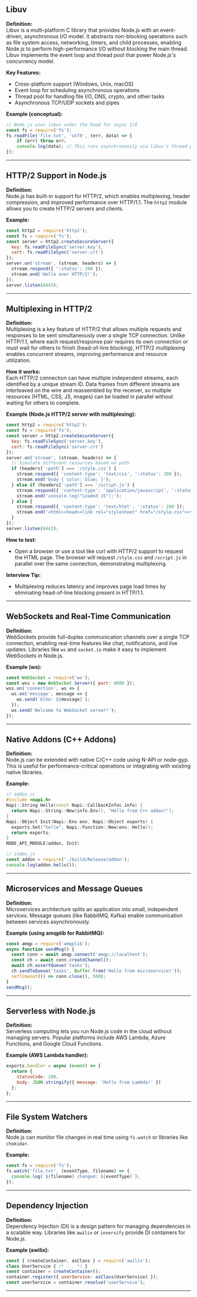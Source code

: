 ## Libuv
**Definition:**  
Libuv is a multi-platform C library that provides Node.js with an event-driven, asynchronous I/O model. It abstracts non-blocking operations such as file system access, networking, timers, and child processes, enabling Node.js to perform high-performance I/O without blocking the main thread. Libuv implements the event loop and thread pool that power Node.js's concurrency model.

**Key Features:**
- Cross-platform support (Windows, Unix, macOS)
- Event loop for scheduling asynchronous operations
- Thread pool for handling file I/O, DNS, crypto, and other tasks
- Asynchronous TCP/UDP sockets and pipes

**Example (conceptual):**
```javascript
// Node.js uses libuv under the hood for async I/O
const fs = require('fs');
fs.readFile('file.txt', 'utf8', (err, data) => {
    if (err) throw err;
    console.log(data); // This runs asynchronously via libuv's thread pool
});
```

---

## HTTP/2 Support in Node.js

**Definition:**  
Node.js has built-in support for HTTP/2, which enables multiplexing, header compression, and improved performance over HTTP/1.1. The `http2` module allows you to create HTTP/2 servers and clients.

**Example:**
```javascript
const http2 = require('http2');
const fs = require('fs');
const server = http2.createSecureServer({
  key: fs.readFileSync('server.key'),
  cert: fs.readFileSync('server.crt')
});
server.on('stream', (stream, headers) => {
  stream.respond({ ':status': 200 });
  stream.end('Hello over HTTP/2!');
});
server.listen(8443);
```

---

## Multiplexing in HTTP/2

**Definition:**  
Multiplexing is a key feature of HTTP/2 that allows multiple requests and responses to be sent simultaneously over a single TCP connection. Unlike HTTP/1.1, where each request/response pair requires its own connection or must wait for others to finish (head-of-line blocking), HTTP/2 multiplexing enables concurrent streams, improving performance and resource utilization.

**How it works:**  
Each HTTP/2 connection can have multiple independent streams, each identified by a unique stream ID. Data frames from different streams are interleaved on the wire and reassembled by the receiver, so multiple resources (HTML, CSS, JS, images) can be loaded in parallel without waiting for others to complete.

**Example (Node.js HTTP/2 server with multiplexing):**
```javascript
const http2 = require('http2');
const fs = require('fs');
const server = http2.createSecureServer({
  key: fs.readFileSync('server.key'),
  cert: fs.readFileSync('server.crt')
});
server.on('stream', (stream, headers) => {
  // Simulate different resources based on path
  if (headers[':path'] === '/style.css') {
    stream.respond({ 'content-type': 'text/css', ':status': 200 });
    stream.end('body { color: blue; }');
  } else if (headers[':path'] === '/script.js') {
    stream.respond({ 'content-type': 'application/javascript', ':status': 200 });
    stream.end('console.log("Loaded JS");');
  } else {
    stream.respond({ 'content-type': 'text/html', ':status': 200 });
    stream.end('<html><head><link rel="stylesheet" href="/style.css"><script src="/script.js"></script></head><body>Hello Multiplexing!</body></html>');
  }
});
server.listen(8443);
```

**How to test:**
- Open a browser or use a tool like curl with HTTP/2 support to request the HTML page. The browser will request `/style.css` and `/script.js` in parallel over the same connection, demonstrating multiplexing.

**Interview Tip:**
- Multiplexing reduces latency and improves page load times by eliminating head-of-line blocking present in HTTP/1.1.

---

## WebSockets and Real-Time Communication

**Definition:**  
WebSockets provide full-duplex communication channels over a single TCP connection, enabling real-time features like chat, notifications, and live updates. Libraries like `ws` and `socket.io` make it easy to implement WebSockets in Node.js.

**Example (ws):**
```javascript
const WebSocket = require('ws');
const wss = new WebSocket.Server({ port: 8080 });
wss.on('connection', ws => {
  ws.on('message', message => {
    ws.send(`Echo: ${message}`);
  });
  ws.send('Welcome to WebSocket server!');
});
```

---

## Native Addons (C++ Addons)

**Definition:**  
Node.js can be extended with native C/C++ code using N-API or node-gyp. This is useful for performance-critical operations or integrating with existing native libraries.

**Example:**
```cpp
// addon.cc
#include <napi.h>
Napi::String Hello(const Napi::CallbackInfo& info) {
  return Napi::String::New(info.Env(), "Hello from C++ addon!");
}
Napi::Object Init(Napi::Env env, Napi::Object exports) {
  exports.Set("hello", Napi::Function::New(env, Hello));
  return exports;
}
NODE_API_MODULE(addon, Init)
```
```javascript
// index.js
const addon = require('./build/Release/addon');
console.log(addon.hello());
```

---



## Microservices and Message Queues

**Definition:**  
Microservices architecture splits an application into small, independent services. Message queues (like RabbitMQ, Kafka) enable communication between services asynchronously.

**Example (using amqplib for RabbitMQ):**
```javascript
const amqp = require('amqplib');
async function sendMsg() {
  const conn = await amqp.connect('amqp://localhost');
  const ch = await conn.createChannel();
  await ch.assertQueue('tasks');
  ch.sendToQueue('tasks', Buffer.from('Hello from microservice!'));
  setTimeout(() => conn.close(), 500);
}
sendMsg();
```

---

## Serverless with Node.js

**Definition:**  
Serverless computing lets you run Node.js code in the cloud without managing servers. Popular platforms include AWS Lambda, Azure Functions, and Google Cloud Functions.

**Example (AWS Lambda handler):**
```javascript
exports.handler = async (event) => {
  return {
    statusCode: 200,
    body: JSON.stringify({ message: 'Hello from Lambda!' })
  };
};
```

---

## File System Watchers

**Definition:**  
Node.js can monitor file changes in real time using `fs.watch` or libraries like `chokidar`.

**Example:**
```javascript
const fs = require('fs');
fs.watch('file.txt', (eventType, filename) => {
  console.log(`${filename} changed: ${eventType}`);
});
```

---

## Dependency Injection

**Definition:**  
Dependency Injection (DI) is a design pattern for managing dependencies in a scalable way. Libraries like `awilix` or `inversify` provide DI containers for Node.js.

**Example (awilix):**
```javascript
const { createContainer, asClass } = require('awilix');
class UserService { /* ... */ }
const container = createContainer();
container.register({ userService: asClass(UserService) });
const userService = container.resolve('userService');
```

---


